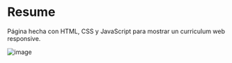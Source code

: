 # Resume
Página hecha con HTML, CSS y JavaScript para mostrar un curriculum web responsive.

![image](https://user-images.githubusercontent.com/45528951/162089855-23a7fd05-5f5b-400a-b978-91307d14eaa3.png)

